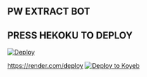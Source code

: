 ## PW EXTRACT BOT

## PRESS HEKOKU TO DEPLOY
[![Deploy](https://www.herokucdn.com/deploy/button.svg)](https://heroku.com/deploy?template=https://github.com/)

https://render.com/deploy
[![Deploy to Koyeb](https://www.koyeb.com/static/images/deploy/button.svg)](https://app.koyeb.com/deploy?name=kobra-repo&instance_type=free&instances_min=0&autoscaling_sleep_idle_delay=300&ports=8080%3Bhttp%3B%2F&hc_protocol%5B8080%5D=tcp&hc_grace_period%5B8080%5D=5&hc_interval%5B8080%5D=30&hc_restart_limit%5B8080%5D=3&hc_timeout%5B8080%5D=5&hc_path%5B8080%5D=%2F&hc_method%5B8080%5D=get)
